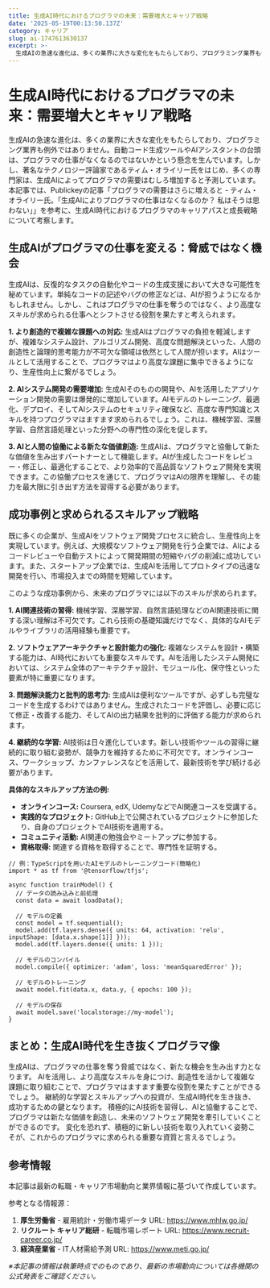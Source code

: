 ```yaml
---
title: 生成AI時代におけるプログラマの未来：需要増大とキャリア戦略
date: '2025-05-19T00:13:50.137Z'
category: キャリア
slug: ai-1747613630137
excerpt: >-
  生成AIの急速な進化は、多くの業界に大きな変化をもたらしており、プログラミング業界も例外ではありません。自動コード生成ツールやAIアシスタントの台頭は、プログラマの仕事がなくなるのではないかという懸念を生んでいます。しかし、著名なテクノロジー評論家であるティム・オライリー氏をはじめ、多くの専門家は、...
---
```


# 生成AI時代におけるプログラマの未来：需要増大とキャリア戦略

生成AIの急速な進化は、多くの業界に大きな変化をもたらしており、プログラミング業界も例外ではありません。自動コード生成ツールやAIアシスタントの台頭は、プログラマの仕事がなくなるのではないかという懸念を生んでいます。しかし、著名なテクノロジー評論家であるティム・オライリー氏をはじめ、多くの専門家は、生成AIによってプログラマの需要はむしろ増加すると予測しています。本記事では、Publickeyの記事「プログラマの需要はさらに増えると - ティム・オライリー氏。「生成AIによりプログラマの仕事はなくなるのか？ 私はそうは思わない」」を参考に、生成AI時代におけるプログラマのキャリアパスと成長戦略について考察します。


## 生成AIがプログラマの仕事を変える：脅威ではなく機会

生成AIは、反復的なタスクの自動化やコードの生成支援において大きな可能性を秘めています。単純なコードの記述やバグの修正などは、AIが担うようになるかもしれません。しかし、これはプログラマの仕事を奪うのではなく、より高度なスキルが求められる仕事へとシフトさせる役割を果たすと考えられます。

**1. より創造的で複雑な課題への対応:** 生成AIはプログラマの負担を軽減しますが、複雑なシステム設計、アルゴリズム開発、高度な問題解決といった、人間の創造性と論理的思考能力が不可欠な領域は依然として人間が担います。AIはツールとして活用することで、プログラマはより高度な課題に集中できるようになり、生産性向上に繋がるでしょう。

**2. AIシステム開発の需要増加:** 生成AIそのものの開発や、AIを活用したアプリケーション開発の需要は爆発的に増加しています。AIモデルのトレーニング、最適化、デプロイ、そしてAIシステムのセキュリティ確保など、高度な専門知識とスキルを持つプログラマはますます求められるでしょう。これは、機械学習、深層学習、自然言語処理といった分野への専門性の深化を促します。

**3.  AIと人間の協働による新たな価値創造:**  生成AIは、プログラマと協働して新たな価値を生み出すパートナーとして機能します。AIが生成したコードをレビュー・修正し、最適化することで、より効率的で高品質なソフトウェア開発を実現できます。この協働プロセスを通じて、プログラマはAIの限界を理解し、その能力を最大限に引き出す方法を習得する必要があります。


## 成功事例と求められるスキルアップ戦略

既に多くの企業が、生成AIをソフトウェア開発プロセスに統合し、生産性向上を実現しています。例えば、大規模なソフトウェア開発を行う企業では、AIによるコードレビューや自動テストによって開発期間の短縮やバグの削減に成功しています。また、スタートアップ企業では、生成AIを活用してプロトタイプの迅速な開発を行い、市場投入までの時間を短縮しています。

このような成功事例から、未来のプログラマには以下のスキルが求められます。

**1.  AI関連技術の習得:**  機械学習、深層学習、自然言語処理などのAI関連技術に関する深い理解は不可欠です。これら技術の基礎知識だけでなく、具体的なAIモデルやライブラリの活用経験も重要です。

**2. ソフトウェアアーキテクチャと設計能力の強化:**  複雑なシステムを設計・構築する能力は、AI時代においても重要なスキルです。AIを活用したシステム開発においては、システム全体のアーキテクチャ設計、モジュール化、保守性といった要素が特に重要になります。

**3. 問題解決能力と批判的思考力:** 生成AIは便利なツールですが、必ずしも完璧なコードを生成するわけではありません。生成されたコードを評価し、必要に応じて修正・改善する能力、そしてAIの出力結果を批判的に評価する能力が求められます。

**4. 継続的な学習:** AI技術は日々進化しています。新しい技術やツールの習得に継続的に取り組む姿勢が、競争力を維持するために不可欠です。オンラインコース、ワークショップ、カンファレンスなどを活用して、最新技術を学び続ける必要があります。


**具体的なスキルアップ方法の例:**

* **オンラインコース:** Coursera, edX, UdemyなどでAI関連コースを受講する。
* **実践的なプロジェクト:** GitHub上で公開されているプロジェクトに参加したり、自身のプロジェクトでAI技術を適用する。
* **コミュニティ活動:** AI関連の勉強会やミートアップに参加する。
* **資格取得:**  関連する資格を取得することで、専門性を証明する。


```
// 例：TypeScriptを用いたAIモデルのトレーニングコード(簡略化)
import * as tf from '@tensorflow/tfjs';

async function trainModel() {
  // データの読み込みと前処理
  const data = await loadData();

  // モデルの定義
  const model = tf.sequential();
  model.add(tf.layers.dense({ units: 64, activation: 'relu', inputShape: [data.x.shape[1]] }));
  model.add(tf.layers.dense({ units: 1 }));

  // モデルのコンパイル
  model.compile({ optimizer: 'adam', loss: 'meanSquaredError' });

  // モデルのトレーニング
  await model.fit(data.x, data.y, { epochs: 100 });

  // モデルの保存
  await model.save('localstorage://my-model');
}
```


## まとめ：生成AI時代を生き抜くプログラマ像

生成AIは、プログラマの仕事を奪う脅威ではなく、新たな機会を生み出す力となります。  AIを活用し、より高度なスキルを身につけ、創造性を活かして複雑な課題に取り組むことで、プログラマはますます重要な役割を果たすことができるでしょう。  継続的な学習とスキルアップへの投資が、生成AI時代を生き抜き、成功するための鍵となります。  積極的にAI技術を習得し、AIと協働することで、プログラマは新たな価値を創造し、未来のソフトウェア開発を牽引していくことができるのです。  変化を恐れず、積極的に新しい技術を取り入れていく姿勢こそが、これからのプログラマに求められる重要な資質と言えるでしょう。


## 参考情報

本記事は最新の転職・キャリア市場動向と業界情報に基づいて作成しています。

参考となる情報源：
1. **厚生労働省** - 雇用統計・労働市場データ
   URL: https://www.mhlw.go.jp/
2. **リクルート キャリア総研** - 転職市場レポート
   URL: https://www.recruit-career.co.jp/
3. **経済産業省** - IT人材需給予測
   URL: https://www.meti.go.jp/

*※本記事の情報は執筆時点でのものであり、最新の市場動向については各機関の公式発表をご確認ください。*
